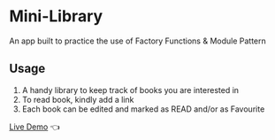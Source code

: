 # Mini-Library
An app built to practice the use of Factory Functions & Module Pattern

## Usage
  1. A handy library to keep track of books you are interested in
  2. To read book, kindly add a link
  3. Each book can be edited and marked as READ and/or as Favourite

[Live Demo](https://terencechew.github.io/mini-library/) :point_left:
